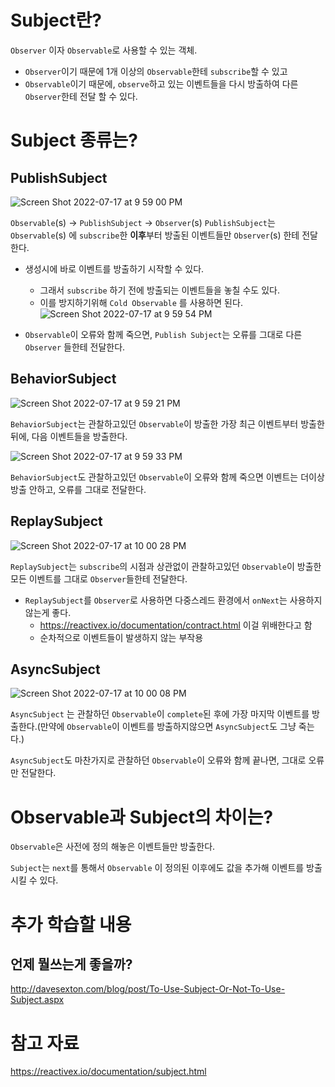 # Subject란?
`Observer` 이자 `Observable`로 사용할 수 있는 객체.
- `Observer`이기 때문에 1개 이상의 `Observable`한테 `subscribe`할 수 있고
- `Observable`이기 때문에, `observe`하고 있는 이벤트들을 다시 방출하여 다른 `Observer`한테 전달 할 수 있다.

# Subject 종류는?
## PublishSubject

![Screen Shot 2022-07-17 at 9 59 00 PM](https://user-images.githubusercontent.com/33091784/179399487-7a60a7f2-22b9-4938-b614-41d21a144545.png)

`Observable`(s) -> `PublishSubject` -> `Observer`(s)
`PublishSubject`는 `Observable`(s) 에 `subscribe`한 **이후**부터 방출된 이벤트들만 `Observer`(s) 한테 전달한다.

- 생성시에 바로 이벤트를 방출하기 시작할 수 있다.
    - 그래서 `subscribe` 하기 전에 방출되는 이벤트들을 놓칠 수도 있다.
    - 이를 방지하기위해 `Cold Observable` 를 사용하면 된다.
![Screen Shot 2022-07-17 at 9 59 54 PM](https://user-images.githubusercontent.com/33091784/179399512-4228542d-7a4c-41d9-82a2-525fa91297dc.png)

- `Observable`이 오류와 함께 죽으면, `Publish Subject`는 오류를 그대로 다른 `Observer` 들한테 전달한다.


## BehaviorSubject
![Screen Shot 2022-07-17 at 9 59 21 PM](https://user-images.githubusercontent.com/33091784/179399498-23b0345e-524e-4d9c-a7d0-c9497e5675ae.png)

`BehaviorSubject`는 관찰하고있던 `Observable`이 방출한 가장 최근 이벤트부터 방출한뒤에, 다음 이벤트들을 방출한다.

![Screen Shot 2022-07-17 at 9 59 33 PM](https://user-images.githubusercontent.com/33091784/179399503-eb5afa09-3cca-4af7-906f-7af024c82545.png)

`BehaviorSubject`도 관찰하고있던 `Observable`이 오류와 함께 죽으면 이벤트는 더이상 방출 안하고, 오류를 그대로 전달한다.

## ReplaySubject
![Screen Shot 2022-07-17 at 10 00 28 PM](https://user-images.githubusercontent.com/33091784/179399533-8b71eaec-aecb-4cb8-a4c6-0e8822bf0dd9.png)

`ReplaySubject`는 `subscribe`의 시점과 상관없이 관찰하고있던 `Observable`이 방출한 모든 이벤트를 그대로 `Observer`들한테 전달한다.

- `ReplaySubject`를 `Observer`로 사용하면 다중스레드 환경에서 `onNext`는 사용하지 않는게 좋다.
    - https://reactivex.io/documentation/contract.html 이걸 위배한다고 함
    - 순차적으로 이벤트들이 발생하지 않는 부작용

## AsyncSubject
![Screen Shot 2022-07-17 at 10 00 08 PM](https://user-images.githubusercontent.com/33091784/179399516-b73f4542-a448-4209-a4ac-3f2c104c8d93.png)

`AsyncSubject` 는 관찰하던 `Observable`이 `complete`된 후에 가장 마지막 이벤트를 방출한다.(만약에 `Observable`이 이벤트를 방출하지않으면 `AsyncSubject`도 그냥 죽는다.)

`AsyncSubject`도 마찬가지로 관찰하던 `Observable`이 오류와 함께 끝나면, 그대로 오류만 전달한다.

# Observable과 Subject의 차이는?
`Observable`은 사전에 정의 해놓은 이벤트들만 방출한다.

`Subject`는 `next`를 통해서 `Observable` 이 정의된 이후에도 값을 추가해 이벤트를 방출시킬 수 있다.


# 추가 학습할 내용

## 언제 뭘쓰는게 좋을까?
http://davesexton.com/blog/post/To-Use-Subject-Or-Not-To-Use-Subject.aspx



# 참고 자료
https://reactivex.io/documentation/subject.html
